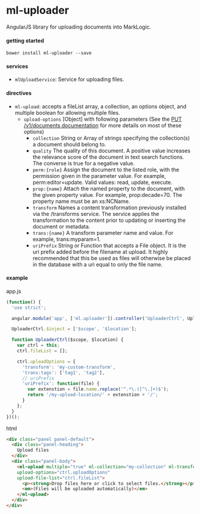 # ml-uploader
AngularJS library for uploading documents into MarkLogic.

#### getting started

    bower install ml-uploader --save

#### services

- `mlUploadService`: Service for uploading files.

#### directives

- `ml-upload`: accepts a fileList array, a collection, an options object, and multiple boolean for allowing multiple files.
  - `upload-options` [Object] with following parameters (See the [PUT /v1/documents documentation](http://docs.marklogic.com/REST/PUT/v1/documents) for more details on most of these options)
    - `collection` String or Array of strings specifying the collection(s) a document should belong to.
    - `quality` The quality of this document. A positive value increases the relevance score of the document in text search functions. The converse is true for a negative value.
    - `perm:{role}` Assign the document to the listed role, with the permission given in the parameter value. For example, perm:editor=update. Valid values: read, update, execute.
    - `prop:{name}` Attach the named property to the document, with the given property value. For example, prop:decade=70. The property name must be an xs:NCName.
    - `transform` Names a content transformation previously installed via the /transforms service. The service applies the transformation to the content prior to updating or inserting the document or metadata.
    - `trans:{name}` A transform parameter name and value. For example, trans:myparam=1.
    - `uriPrefix` String or Function that accepts a File object. It is the uri prefix added before the filename at upload. It highly recommended that this be used as files will otherwise be placed in the database with a uri equal to only the file name.

#### example

app.js
```javascript
(function() {
  'use strict';

  angular.module('app', ['ml.uploader']).controller('UploaderCtrl', UploaderCtrl);

  UploaderCtrl.$inject = ['$scope', '$location'];

  function UploaderCtrl($scope, $location) {
    var ctrl = this;
    ctrl.fileList = [];

    ctrl.uploadOptions = {
      'transform': 'my-custom-transform',
      'trans:tags': ['tag1', 'tag2'],
      // uriPrefix 
      'uriPrefix': function(file) {
        var extenstion = file.name.replace('^.*\.([^\.]+)$');
        return '/my-upload-location/' + extenstion + '/';
      } 
    };
  }
})();
``` 
html 
```html
<div class="panel panel-default">
  <div class="panel-heading">
    Upload files
  </div>
  <div class="panel-body">
    <ml-upload multiple="true" ml-collection="my-collection" ml-transform="'filter-doc'" 
    upload-options="ctrl.uploadOptions"
    upload-file-list="ctrl.fileList">
      <p><strong>Drop files here or click to select files.</strong></p>
      <em>(Files will be uploaded automatically)</em>
    </ml-upload>
  </div>
</div>
```
